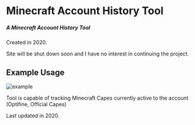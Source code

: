 # Minecraft Account History Tool
##### A Minecraft Account History Tool
Created in 2020.

Site will be shut down soon and I have no interest in continuing the project.

## Example Usage
![example](https://i.imgur.com/aoElE6B.png)

Tool is capable of tracking Minecraft Capes currently active to the account (Optifine, Official Capes)



Last updated in 2020.
